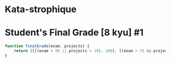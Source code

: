 # Kata-strophique
# Student's Final Grade [8 kyu] #1

```js
function finalGrade(exam, projects) {
    return ([[(exam > 90 || projects > 10), 100], [(exam > 75 && projects >= 5), 90], [(exam > 50 && projects >= 2), 75]].find((t) => t[0]) || [false, 0])[1];
}
```

